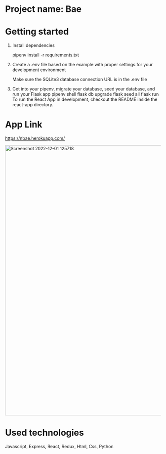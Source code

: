 # Project name: Bae

# Getting started

1. Install dependencies

   pipenv install -r requirements.txt
   
2. Create a .env file based on the example with proper settings for your development environment

   Make sure the SQLite3 database connection URL is in the .env file
   
3. Get into your pipenv, migrate your database, seed your database, and run your Flask app
   pipenv shell
   flask db upgrade
   flask seed all
   flask run
To run the React App in development, checkout the README inside the react-app directory.
 
# App Link 
https://nbae.herokuapp.com/

<img width="875" alt="Screenshot 2022-12-01 125718" src="https://user-images.githubusercontent.com/88744340/205136965-87e6abdf-c028-4eb0-a75b-46387b698256.png">


# Used technologies
 Javascript, Express, React, Redux, Html, Css, Python
